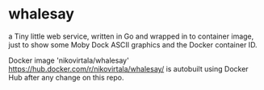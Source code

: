 # whalesay

a Tiny little web service, written in Go and wrapped in to container image, just to show some Moby Dock ASCII graphics and the Docker container ID.

Docker image 'nikovirtala/whalesay' https://hub.docker.com/r/nikovirtala/whalesay/ is autobuilt using Docker Hub after any change on this repo. 
